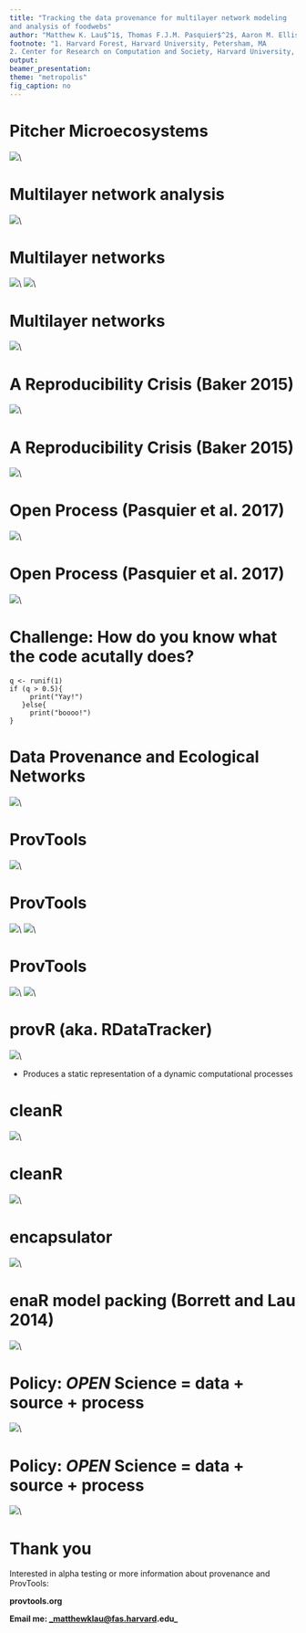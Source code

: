 ```yaml
---
title: "Tracking the data provenance for multilayer network modeling
and analysis of foodwebs"
author: "Matthew K. Lau$^1$, Thomas F.J.M. Pasquier$^2$, Aaron M. Ellison$^1$"
footnote: "1. Harvard Forest, Harvard University, Petersham, MA
2. Center for Research on Computation and Society, Harvard University, Cambridge, MA"
output:
beamer_presentation:
theme: "metropolis"
fig_caption: no
---
```




# Pitcher Microecosystems

![](sp2.png)\ 

# Multilayer network analysis

![](pilosof1.png)\ 


<!-- Pic pitcher plants -->
<!-- Pic Holly Molly sampling description -->

<!-- - Data set comprised of observations of individuals synthesized into -->
<!--   hundreds of network models -->
<!-- - Data collected by two researchers in two locations 20 years ago -->
<!-- - Models developed by two researchers and tailored to current data -->

# Multilayer networks

![](ami_holly.png)\  ![](sp1.png)\ 


# Multilayer networks

![](pilosof3.png)\ 


# A Reproducibility Crisis (Baker 2015)

![](baker1.png)\ 

# A Reproducibility Crisis (Baker 2015)

![](baker2.png)\ 

# Open Process (Pasquier et al. 2017)

![](cern_hf.png)\ 

# Open Process (Pasquier et al. 2017)

![](nsd.png)\ 

# Challenge: How do you know what the code acutally does?

```
q <- runif(1)
if (q > 0.5){
     print("Yay!")
   }else{
     print("boooo!")
}
```


# Data Provenance and Ecological Networks

![](mee.png)\ 

<!-- - Network metrics and provenance [@Lau2017] -->
<!-- - Diffuse data collection -->
<!-- - Model benefaction -->


# ProvTools

![](pt1.png)\ 

# ProvTools

![](pt2.png)\ 
![](pt3.png)\ 

# ProvTools

![](pt3.png)\ 
![](pt4.png)\ 

# provR (aka. RDataTracker)

![](prov.jpeg)\ 

- Produces a static representation of a dynamic computational processes


# cleanR
![](messy.png)\ 

# cleanR

![](clean.png)\ 

# encapsulator

![](enc.png)\ 


# enaR model packing (Borrett and Lau 2014)

![](enar.png)\ 

# Policy: *OPEN* Science  = data + source + process

![](backoff1.png)\ 


# Policy: *OPEN* Science = data + source + process

![](backoff2.png)\ 

# Thank you

Interested in alpha testing or more information about provenance and ProvTools:

**provtools.org**


**Email me: _matthewklau@fas.harvard.edu_**
